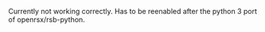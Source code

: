 Currently not working correctly. Has to be reenabled after the python 3 port of openrsx/rsb-python.
